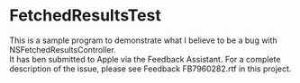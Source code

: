 # FetchedResultsTest

This is a sample program to demonstrate what I believe to be a bug with NSFetchedResultsController.  
It has ben submitted to Apple via the Feedback Assistant.
For a complete description of the issue, please see Feedback FB7960282.rtf in this project.
